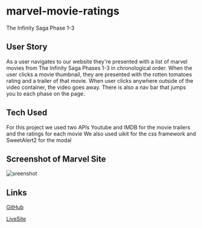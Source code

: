 # marvel-movie-ratings

The Infinity Saga
Phase 1-3

## User Story

As a user navigates to our website they're presented with a list of marvel movies from The Infinity Saga Phases 1-3 in chronological order.
When the user clicks a movie thumbnail, they are presented with the rotten tomatoes rating and a trailer of that movie.
When user clicks anywhere outside of the video container, the video goes away. There is also a nav bar that jumps you to each phase on the page.

## Tech Used
For this project we used two APIs Youtube and IMDB for the movie trailers and the ratings for each movie
We also used uikit for the css framework and SweetAlert2 for the modal


## Screenshot of Marvel Site

![sreenshot](./image/screenshotofsite.png)

## Links

[GitHub](https://github.com/Shanbeezy/marvel-movie-ratings)

[LiveSite]()
